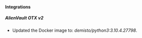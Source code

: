 #### Integrations
##### AlienVault OTX v2
- Updated the Docker image to: *demisto/python3:3.10.4.27798*.
